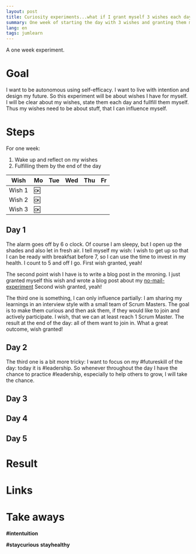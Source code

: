 ```yaml
---
layout: post
title: Curiosity experiments...what if I grant myself 3 wishes each day for one week?
summary: One week of starting the day with 3 wishes and granting them myself.
lang: en
tags: jumlearn
---
```


<div class="message">
A one week experiment.
</div>

# Goal
I want to be autonomous using self-efficacy.
I want to live with intention and design my future.
So this experiment will be about wishes I have for myself.
I will be clear about my wishes, state them each day and fullfill them myself.
Thus my wishes need to be about stuff, that I can influence myself. 


# Steps
For one week:
1. Wake up and reflect on my wishes
2. Fulfilling them by the end of the day

Wish | Mo | Tue | Wed | Thu |Fr|
--------|-------- | -------- | -------- | -------- |-------- |
 Wish 1 | :ok: |  |  |  ||
 Wish 2 |:ok: |    |   |  |  | 
 Wish 3 |:ok: |    |   |  |  | 

## Day 1
The alarm goes off by 6 o clock.
Of course I am sleepy, but I open up the shades and also let in fresh air.
I tell myself my wish: I wish to get up so that I can be ready with breakfsat before 7, so I can use the time to invest in my health. I count to 5 and off I go.
First wish granted, yeah!

The second point wish I have is to write a blog post in the mroning. 
I just granted myself this wish and wrote a blog post about my [no-mail-experiment](2023-02-05-no-mail-experiment.md)
Second wish granted, yeah!

The third one is something, I can only influence partially: 
I am sharing my learnings in an interview style with a small team of Scrum Masters. The goal is to make them curious and then ask them, if they would like to join and actively participate.
l wish, that we can at least reach 1 Scrum Master.
The result at the end of the day: all of them want to join in. What a great outcome, wish granted!


## Day 2
The third one is a bit more tricky: I want to focus on my #futureskill of the day: today it is #leadership.
So whenever throughout the day I have the chance to practice #leadership, especially to help others to grow, I will take the chance.

## Day 3

## Day 4

## Day 5


# Result


# Links


# Take aways

**#intentuition**

**#staycurious** **stayhealthy**
